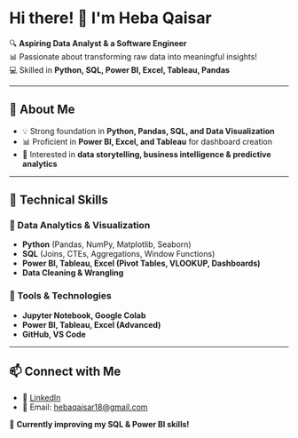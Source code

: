# Hi there! 👋 I'm Heba Qaisar  

🔍 **Aspiring Data Analyst & a Software Engineer**  
📊 Passionate about transforming raw data into meaningful insights!  
💻 Skilled in **Python, SQL, Power BI, Excel, Tableau, Pandas**  

---

## 🚀 About Me  
- 💡 Strong foundation in **Python, Pandas, SQL, and Data Visualization**  
- 📊 Proficient in **Power BI, Excel, and Tableau** for dashboard creation  
- 🎯 Interested in **data storytelling, business intelligence & predictive analytics**  

---

## 🔧 Technical Skills  
### **🔹 Data Analytics & Visualization**  
- **Python** (Pandas, NumPy, Matplotlib, Seaborn)  
- **SQL** (Joins, CTEs, Aggregations, Window Functions)  
- **Power BI, Tableau, Excel (Pivot Tables, VLOOKUP, Dashboards)**  
- **Data Cleaning & Wrangling**  

### **🔹 Tools & Technologies**  
- **Jupyter Notebook, Google Colab**  
- **Power BI, Tableau, Excel (Advanced)**  
- **GitHub, VS Code**  


---

## 📫 Connect with Me  
- 💼 [LinkedIn](https://linkedin.com/in/heba-qaisar11)  
- 📧 Email: hebaqaisar18@gmail.com

🌟 **Currently improving my SQL & Power BI skills!**  
